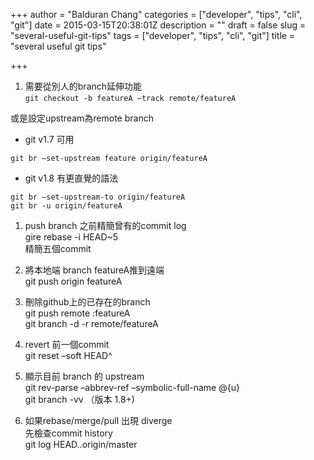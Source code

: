 +++
author = "Balduran Chang"
categories = ["developer", "tips", "cli", "git"]
date = 2015-03-15T20:38:01Z
description = ""
draft = false
slug = "several-useful-git-tips"
tags = ["developer", "tips", "cli", "git"]
title = "several useful git tips"

+++


1. 需要從別人的branch延伸功能  
`git checkout -b featureA –track remote/featureA`
  
  或是設定upstream為remote branch
  * git v1.7 可用
  ```
  git br –set-upstream feature origin/featureA
  ```
  
  * git v1.8 有更直覺的語法  
  ```
  git br –set-upstream-to origin/featureA  
  git br -u origin/featureA
  ```

1. push branch 之前精簡曾有的commit log  
gire rebase -i HEAD~5  
精簡五個commit

1. 將本地端 branch featureA推到遠端  
git push origin featureA

1. 刪除github上的已存在的branch  
git push remote :featureA  
git branch -d -r remote/featureA

1. revert 前一個commit  
git reset –soft HEAD^

1. 顯示目前 branch 的 upstream  
git rev-parse –abbrev-ref –symbolic-full-name @{u}  
git branch -vv （版本 1.8+)

1. 如果rebase/merge/pull 出現 diverge  
先檢查commit history  
git log HEAD..origin/master

